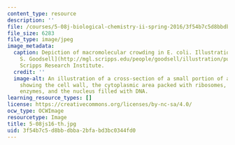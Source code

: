 ```yaml
---
content_type: resource
description: ''
file: /courses/5-08j-biological-chemistry-ii-spring-2016/3f54b7c5d8bbdbba2bfabd3bc0344fd0_5-08js16-th.jpg
file_size: 6283
file_type: image/jpeg
image_metadata:
  caption: Depiction of macromolecular crowding in E. coli. Illustration by [David
    S. Goodsell](http://mgl.scripps.edu/people/goodsell/illustration/public), the
    Scripps Research Institute.
  credit: ''
  image-alt: An illustration of a cross-section of a small portion of an E. coli cell,
    showing the cell wall, the cytoplasmic area packed with ribosomes, tRNA, mRNA,
    enzymes, and the nucleus filled with DNA.
learning_resource_types: []
license: https://creativecommons.org/licenses/by-nc-sa/4.0/
ocw_type: OCWImage
resourcetype: Image
title: 5-08js16-th.jpg
uid: 3f54b7c5-d8bb-dbba-2bfa-bd3bc0344fd0
---
```

